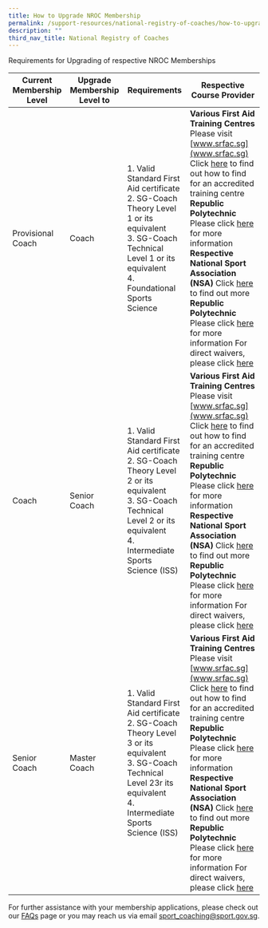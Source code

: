 ```yaml
---
title: How to Upgrade NROC Membership
permalink: /support-resources/national-registry-of-coaches/how-to-upgrade-nroc-membership/
description: ""
third_nav_title: National Registry of Coaches
---
```

Requirements for Upgrading of respective NROC Memberships

| Current Membership Level | Upgrade Membership Level to | Requirements | Respective Course Provider |
| -------- | -------- | -------- | -------- |
| Provisional Coach | Coach |1.  Valid Standard First Aid certificate <br>2.  SG-Coach Theory Level 1 or its equivalent <br>3.  SG-Coach Technical Level 1 or its equivalent <br>4.  Foundational Sports Science| **Various First Aid Training Centres** Please visit [www.srfac.sg](www.srfac.sg) Click [here](https://srfac.sg/directory/training-centre/?qs=&certificate%5B%5D=846) to find out how to find for an accredited training centre **Republic Polytechnic** Please click [here](/coaches-corner/singapore-coach-excellence/sg-coach-level-1-theory-programme/) for more information **Respective National Sport Association (NSA)** Click [here](/coaches-corner/singapore-coach-excellence/sg-coach-technical-programme-accreditation/) to find out more **Republic Polytechnic** Please click [here](/coaches-corner/singapore-coach-excellence/foundational-and-intermediate-sports-science-courses/) for more information For direct waivers, please click [here](/coaches-corner/singapore-coach-excellence/foundational-intermediate-sports-science-course-waivers/)|
| Coach | Senior Coach |1.  Valid Standard First Aid certificate <br>2.  SG-Coach Theory Level 2 or its equivalent <br>3.  SG-Coach Technical Level 2 or its equivalent <br>4.  Intermediate Sports Science (ISS)| **Various First Aid Training Centres** Please visit [www.srfac.sg](www.srfac.sg) Click [here](https://srfac.sg/directory/training-centre/?qs=&certificate%5B%5D=846) to find out how to find for an accredited training centre **Republic Polytechnic** Please click [here](/coaches-corner/singapore-coach-excellence/sg-coach-level-1-theory-programme/) for more information **Respective National Sport Association (NSA)** Click [here](/coaches-corner/singapore-coach-excellence/sg-coach-technical-programme-accreditation/) to find out more **Republic Polytechnic** Please click [here](/coaches-corner/singapore-coach-excellence/foundational-and-intermediate-sports-science-courses/) for more information For direct waivers, please click [here](/coaches-corner/singapore-coach-excellence/foundational-intermediate-sports-science-course-waivers/)|
| Senior Coach | Master Coach |1.  Valid Standard First Aid certificate <br>2.  SG-Coach Theory Level 3 or its equivalent <br>3.  SG-Coach Technical Level 23r its equivalent <br>4.  Intermediate Sports Science (ISS)| **Various First Aid Training Centres** Please visit [www.srfac.sg](www.srfac.sg) Click [here](https://srfac.sg/directory/training-centre/?qs=&certificate%5B%5D=846) to find out how to find for an accredited training centre **Republic Polytechnic** Please click [here](/coaches-corner/singapore-coach-excellence/sg-coach-level-1-theory-programme/) for more information **Respective National Sport Association (NSA)** Click [here](/coaches-corner/singapore-coach-excellence/sg-coach-technical-programme-accreditation/) to find out more **Republic Polytechnic** Please click [here](/coaches-corner/singapore-coach-excellence/foundational-and-intermediate-sports-science-courses/) for more information For direct waivers, please click [here](/coaches-corner/singapore-coach-excellence/foundational-intermediate-sports-science-course-waivers/)|

For further assistance with your membership applications, please check out our [FAQs](https://www.sportsync.sg/App/System/FAQ) page or you may reach us via email [sport_coaching@sport.gov.sg](mailto:sport_coaching@sport.gov.sg).